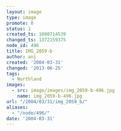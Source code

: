 ```yaml
---
layout: image
type: image
promote: 0
status: 1
created_ts: 1080714539
changed_ts: 1372159375
node_id: 496
title: IMG_2059-b
author: anj
created: '2004-03-31'
changed: '2013-06-25'
tags:
  - Northland
images:
  - src: image/images/img_2059-b-496.jpg
    name: img_2059-b-496.jpg
url: "/2004/03/31/img_2059_b/"
aliases:
  - "/node/496/"
date: '2004-03-31'
---
```


